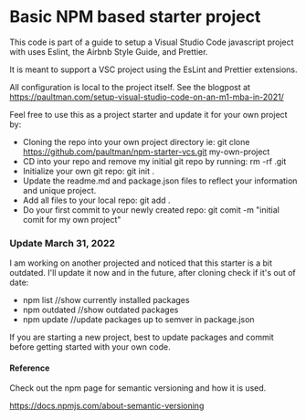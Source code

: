 # Basic NPM based starter project

This code is part of a guide to setup a Visual Studio Code javascript project with uses Eslint, the Airbnb Style Guide, and Prettier.

It is meant to support a VSC project using the EsLint and Prettier extensions.

All configuration is local to the project itself.
See the blogpost at https://paultman.com/setup-visual-studio-code-on-an-m1-mba-in-2021/

Feel free to use this as a project starter and update it for your own project by:

- Cloning the repo into your own project directory
  ie: git clone https://github.com/paultman/npm-starter-vcs.git my-own-project
- CD into your repo and remove my initial git repo by running: rm -rf .git
- Initialize your own git repo: git init .
- Update the readme.md and package.json files to reflect your information and unique project.
- Add all files to your local repo: git add .
- Do your first commit to your newly created repo: git comit -m "initial comit for my own project"

### Update March 31, 2022

I am working on another projected and noticed that this starter is a bit outdated. I'll update it now and in the future, after cloning check if it's out of date:

- npm list //show currently installed packages
- npm outdated //show outdated packages
- npm update //update packages up to semver in package.json

If you are starting a new project, best to update packages and commit before getting started with your own code.

#### Reference

Check out the npm page for semantic versioning and how it is used.

https://docs.npmjs.com/about-semantic-versioning
